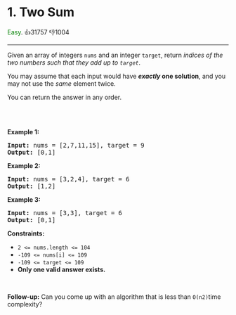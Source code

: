 # 1. Two Sum
<span style="color:green">Easy</span>. :thumbsup:31757 :thumbsdown:1004<br/>

---
Given an array of integers `nums` and an integer `target`, return *indices of the two numbers such that they add up to `target`*.


You may assume that each input would have ***exactly* one solution**, and you may not use the *same* element twice.


You can return the answer in any order.


 



<br/>****Example 1:****


<pre>
<b>Input:</b> nums = [2,7,11,15], target = 9
<b>Output:</b> [0,1]
</pre>
****Example 2:****


<pre>
<b>Input:</b> nums = [3,2,4], target = 6
<b>Output:</b> [1,2]
</pre>
****Example 3:****


<pre>
<b>Input:</b> nums = [3,3], target = 6
<b>Output:</b> [0,1]
</pre>

**Constraints:**


* `2 <= nums.length <= 104`
* `-109 <= nums[i] <= 109`
* `-109 <= target <= 109`
* **Only one valid answer exists.**

 




**Follow-up:** Can you come up with an algorithm that is less than `O(n2)`time complexity?